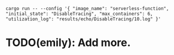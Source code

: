 `cargo run -- --config '{ "image_name": "serverless-function", "initial_state": "DisableTracing", "max_containers": 6, "utilization_log": "results/echo/DisableTracing/10.log" }'`

# TODO(emily): Add more.
